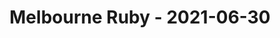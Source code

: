---
layout: post
title: Melbourne Ruby - 2021-06-30
datetime: 2021-06-30 18:00:00.000000000 -04:00
name: Melbourne Ruby
external_url: https://www.meetup.com/Ruby-On-Rails-Oceania-Melbourne/events/268079364/
---
